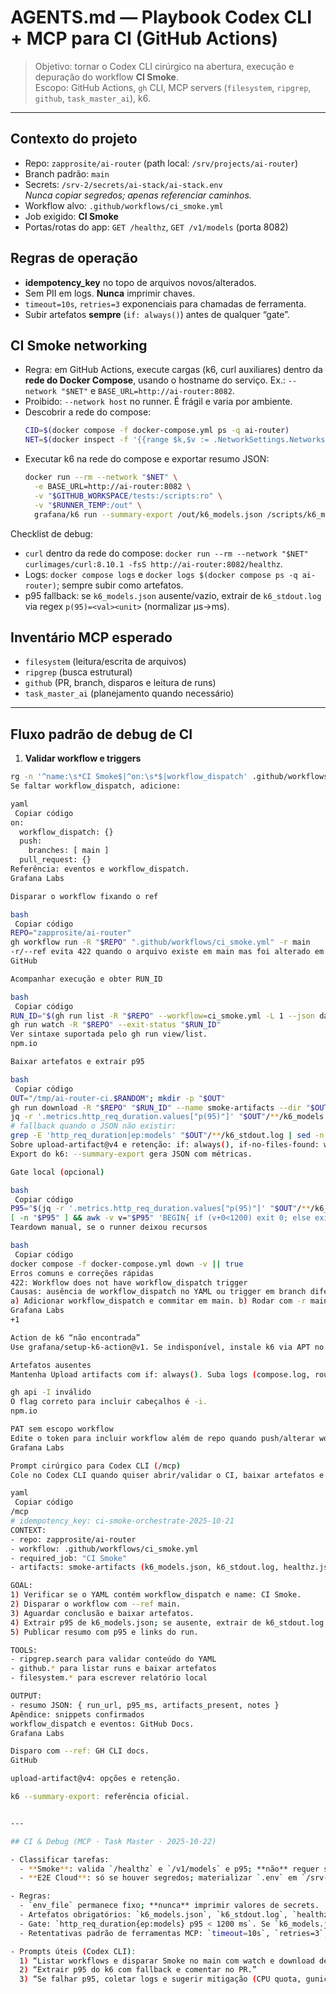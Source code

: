 # AGENTS.md — Playbook Codex CLI + MCP para CI (GitHub Actions)

> Objetivo: tornar o Codex CLI cirúrgico na abertura, execução e depuração do workflow **CI Smoke**.  
> Escopo: GitHub Actions, `gh` CLI, MCP servers (`filesystem`, `ripgrep`, `github`, `task_master_ai`), k6.

---

## Contexto do projeto

- Repo: `zapprosite/ai-router` (path local: `/srv/projects/ai-router`)
- Branch padrão: `main`
- Secrets: `/srv-2/secrets/ai-stack/ai-stack.env`  
  *Nunca copiar segredos; apenas referenciar caminhos.*
- Workflow alvo: `.github/workflows/ci_smoke.yml`
- Job exigido: **CI Smoke**  
- Portas/rotas do app: `GET /healthz`, `GET /v1/models` (porta 8082)

## Regras de operação

- **idempotency_key** no topo de arquivos novos/alterados.
- Sem PII em logs. **Nunca** imprimir chaves.
- `timeout=10s`, `retries=3` exponenciais para chamadas de ferramenta.
- Subir artefatos **sempre** (`if: always()`) antes de qualquer “gate”.

## CI Smoke networking

<!-- idempotency_key: agents-ci-smoke-2025-10-22-v1 -->

- Regra: em GitHub Actions, execute cargas (k6, curl auxiliares) dentro da **rede do Docker Compose**, usando o hostname do serviço. Ex.: `--network "$NET"` e `BASE_URL=http://ai-router:8082`.
- Proibido: `--network host` no runner. É frágil e varia por ambiente.
- Descobrir a rede do compose:
  ```bash
  CID=$(docker compose -f docker-compose.yml ps -q ai-router)
  NET=$(docker inspect -f '{{range $k,$v := .NetworkSettings.Networks}}{{$k}}{{end}}' "$CID")
  ```
- Executar k6 na rede do compose e exportar resumo JSON:
  ```bash
  docker run --rm --network "$NET" \
    -e BASE_URL=http://ai-router:8082 \
    -v "$GITHUB_WORKSPACE/tests:/scripts:ro" \
    -v "$RUNNER_TEMP:/out" \
    grafana/k6 run --summary-export /out/k6_models.json /scripts/k6_models.js
  ```

Checklist de debug:
- `curl` dentro da rede do compose: `docker run --rm --network "$NET" curlimages/curl:8.10.1 -fsS http://ai-router:8082/healthz`.
- Logs: `docker compose logs` e `docker logs $(docker compose ps -q ai-router)`; sempre subir como artefatos.
- p95 fallback: se `k6_models.json` ausente/vazio, extrair de `k6_stdout.log` via regex `p(95)=<val><unit>` (normalizar µs→ms).

## Inventário MCP esperado

- `filesystem` (leitura/escrita de arquivos)
- `ripgrep` (busca estrutural)
- `github` (PR, branch, disparos e leitura de runs)
- `task_master_ai` (planejamento quando necessário)

---

## Fluxo padrão de debug de CI

1) **Validar workflow e triggers**
```bash
rg -n '^name:\s*CI Smoke$|^on:\s*$|workflow_dispatch' .github/workflows/ci_smoke.yml
Se faltar workflow_dispatch, adicione:

yaml
￼Copiar código
on:
  workflow_dispatch: {}
  push:
    branches: [ main ]
  pull_request: {}
Referência: eventos e workflow_dispatch. 
Grafana Labs

Disparar o workflow fixando o ref

bash
￼Copiar código
REPO="zapprosite/ai-router"
gh workflow run -R "$REPO" ".github/workflows/ci_smoke.yml" -r main
-r/--ref evita 422 quando o arquivo existe em main mas foi alterado em PR. 
GitHub

Acompanhar execução e obter RUN_ID

bash
￼Copiar código
RUN_ID="$(gh run list -R "$REPO" --workflow=ci_smoke.yml -L 1 --json databaseId -q '.[0].databaseId')"
gh run watch -R "$REPO" --exit-status "$RUN_ID"
Ver sintaxe suportada pelo gh run view/list. 
npm.io

Baixar artefatos e extrair p95

bash
￼Copiar código
OUT="/tmp/ai-router-ci.$RANDOM"; mkdir -p "$OUT"
gh run download -R "$REPO" "$RUN_ID" --name smoke-artifacts --dir "$OUT"
jq -r '.metrics.http_req_duration.values["p(95)"]' "$OUT"/**/k6_models.json || true
# fallback quando o JSON não existir:
grep -E 'http_req_duration|ep:models' "$OUT"/**/k6_stdout.log | sed -n '1,120p' || true
Sobre upload-artifact@v4 e retenção: if: always(), if-no-files-found: warn, retention-days.
Export do k6: --summary-export gera JSON com métricas.

Gate local (opcional)

bash
￼Copiar código
P95="$(jq -r '.metrics.http_req_duration.values["p(95)"]' "$OUT"/**/k6_models.json 2>/dev/null)"
[ -n "$P95" ] && awk -v v="$P95" 'BEGIN{ if (v+0<1200) exit 0; else exit 1 }'
Teardown manual, se o runner deixou recursos

bash
￼Copiar código
docker compose -f docker-compose.yml down -v || true
Erros comuns e correções rápidas
422: Workflow does not have workflow_dispatch trigger
Causas: ausência de workflow_dispatch no YAML ou trigger em branch diferente. Soluções:
a) Adicionar workflow_dispatch e commitar em main. b) Rodar com -r main. 
Grafana Labs
+1

Action de k6 “não encontrada”
Use grafana/setup-k6-action@v1. Se indisponível, instale k6 via APT no runner.

Artefatos ausentes
Mantenha Upload artifacts com if: always(). Suba logs (compose.log, router.log, k6_stdout.log) e JSON (k6_models.json).

gh api -I inválido
O flag correto para incluir cabeçalhos é -i. 
npm.io

PAT sem escopo workflow
Edite o token para incluir workflow além de repo quando push/alterar workflows. 
Grafana Labs

Prompt cirúrgico para Codex CLI (/mcp)
Cole no Codex CLI quando quiser abrir/validar o CI, baixar artefatos e reportar p95.

yaml
￼Copiar código
/mcp
# idempotency_key: ci-smoke-orchestrate-2025-10-21
CONTEXT:
- repo: zapprosite/ai-router
- workflow: .github/workflows/ci_smoke.yml
- required_job: "CI Smoke"
- artifacts: smoke-artifacts (k6_models.json, k6_stdout.log, healthz.json, models.json, compose.log, router.log)

GOAL:
1) Verificar se o YAML contém workflow_dispatch e name: CI Smoke.
2) Disparar o workflow com --ref main.
3) Aguardar conclusão e baixar artefatos.
4) Extrair p95 de k6_models.json; se ausente, extrair de k6_stdout.log.
5) Publicar resumo com p95 e links do run.

TOOLS:
- ripgrep.search para validar conteúdo do YAML
- github.* para listar runs e baixar artefatos
- filesystem.* para escrever relatório local

OUTPUT:
- resumo JSON: { run_url, p95_ms, artifacts_present, notes }
Apêndice: snippets confirmados
workflow_dispatch e eventos: GitHub Docs. 
Grafana Labs

Disparo com --ref: GH CLI docs. 
GitHub

upload-artifact@v4: opções e retenção.

k6 --summary-export: referência oficial.


---

## CI & Debug (MCP · Task Master · 2025-10-22)

- Classificar tarefas:
  - **Smoke**: valida `/healthz` e `/v1/models` e p95; **não** requer segredos.
  - **E2E Cloud**: só se houver segredos; materializar `.env` em `/srv-2/secrets/ai-stack/ai-stack.env`.

- Regras:
  - `env_file` permanece fixo; **nunca** imprimir valores de secrets.
  - Artefatos obrigatórios: `k6_models.json`, `k6_stdout.log`, `healthz.json`, `models.json`, `compose.log`, `router.log`, `compose_ps.txt`.
  - Gate: `http_req_duration{ep:models} p95 < 1200 ms`. Se `k6_models.json` ausente, usar fallback do `k6_stdout.log`.
  - Retentativas padrão de ferramentas MCP: `timeout=10s`, `retries=3`, `idempotency_key`.

- Prompts úteis (Codex CLI):
  1) “Listar workflows e disparar Smoke no main com watch e download de artefatos.”
  2) “Extrair p95 do k6 com fallback e comentar no PR.”
  3) “Se falhar p95, coletar logs e sugerir mitigação (CPU quota, gunicorn workers, cache HTTPX).”
